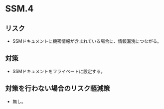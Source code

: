 # SSM.4

## リスク

- SSMドキュメントに機密情報が含まれている場合に、情報漏洩につながる。

## 対策

- SSMドキュメントをフライベートに設定する。

## 対策を行わない場合のリスク軽減策

- 無し。
